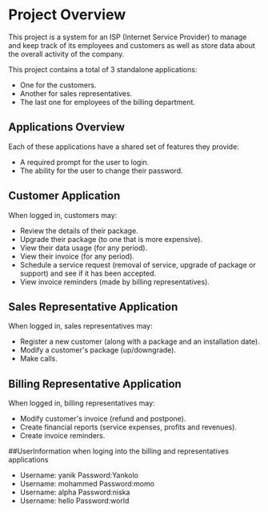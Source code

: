 # Project Overview  

This project is a system for an ISP (Internet Service Provider) to manage and keep track of its employees and customers as well as store data about the overall activity of the company.  

This project contains a total of 3 standalone applications:  
+    One for the customers.  
+    Another for sales representatives.  
+    The last one for employees of the billing department.  

## Applications Overview  

Each of these applications have a shared set of features they provide:  
+    A required prompt for the user to login.  
+    The ability for the user to change their password.  

## Customer Application  

When logged in, customers may:  
+    Review the details of their package.  
+    Upgrade their package (to one that is more expensive).  
+    View their data usage (for any period).  
+    View their invoice (for any period).  
+    Schedule a service request (removal of service, upgrade of package or support) and see if it has been accepted.  
+    View invoice reminders (made by billing representatives).  

## Sales Representative Application  

When logged in, sales representatives may:  
+    Register a new customer (along with a package and an installation date).  
+    Modify a customer's package (up/downgrade).  
+    Make calls.  

## Billing Representative Application  

When logged in, billing representatives may:  
+    Modify customer's invoice (refund and postpone).  
+    Create financial reports (service expenses, profits and revenues).  
+    Create invoice reminders.  


##UserInformation when loging into the billing and representatives applications
+	Username: yanik Password:Yankolo
+	Username: mohammed Password:momo
+	Username: alpha	Password:niska
+	Username: hello Password:world